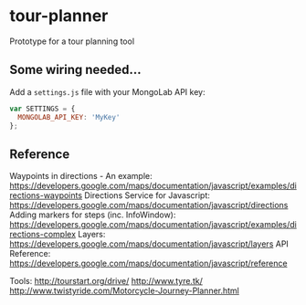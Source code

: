 tour-planner
============

Prototype for a tour planning tool

Some wiring needed...
---------------------
Add a `settings.js` file with your MongoLab API key:

```javascript
var SETTINGS = {
  MONGOLAB_API_KEY: 'MyKey'
};

```

Reference
---------
Waypoints in directions - An example: https://developers.google.com/maps/documentation/javascript/examples/directions-waypoints
Directions Service for Javascript: https://developers.google.com/maps/documentation/javascript/directions
Adding markers for steps (inc. InfoWindow): https://developers.google.com/maps/documentation/javascript/examples/directions-complex
Layers: https://developers.google.com/maps/documentation/javascript/layers
API Reference: https://developers.google.com/maps/documentation/javascript/reference

Tools:
http://tourstart.org/drive/
http://www.tyre.tk/
http://www.twistyride.com/Motorcycle-Journey-Planner.html
